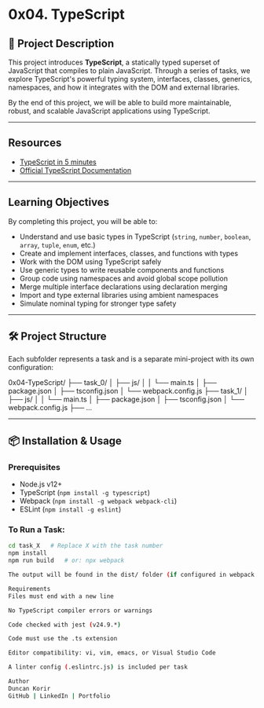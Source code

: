 # 0x04. TypeScript

## 📘 Project Description

This project introduces **TypeScript**, a statically typed superset of JavaScript that compiles to plain JavaScript. Through a series of tasks, we explore TypeScript's powerful typing system, interfaces, classes, generics, namespaces, and how it integrates with the DOM and external libraries.

By the end of this project, we will be able to build more maintainable, robust, and scalable JavaScript applications using TypeScript.

---

## Resources

- [TypeScript in 5 minutes](https://www.typescriptlang.org/docs/handbook/typescript-in-5-minutes.html)
- [Official TypeScript Documentation](https://www.typescriptlang.org/docs/)

---

##  Learning Objectives

By completing this project, you will be able to:

- Understand and use basic types in TypeScript (`string`, `number`, `boolean`, `array`, `tuple`, `enum`, etc.)
- Create and implement interfaces, classes, and functions with types
- Work with the DOM using TypeScript safely
- Use generic types to write reusable components and functions
- Group code using namespaces and avoid global scope pollution
- Merge multiple interface declarations using declaration merging
- Import and type external libraries using ambient namespaces
- Simulate nominal typing for stronger type safety

---

## 🛠️ Project Structure

Each subfolder represents a task and is a separate mini-project with its own configuration:

0x04-TypeScript/ ├── task_0/ │ ├── js/ │ │ └── main.ts │ ├── package.json │ ├── tsconfig.json │ └── webpack.config.js ├── task_1/ │ ├── js/ │ │ └── main.ts │ ├── package.json │ ├── tsconfig.json │ └── webpack.config.js ├── ...


---

## 📦 Installation & Usage

### Prerequisites
- Node.js v12+
- TypeScript (`npm install -g typescript`)
- Webpack (`npm install -g webpack webpack-cli`)
- ESLint (`npm install -g eslint`)

### To Run a Task:
```bash
cd task_X   # Replace X with the task number
npm install
npm run build   # or: npx webpack

The output will be found in the dist/ folder (if configured in webpack.config.js)

Requirements
Files must end with a new line

No TypeScript compiler errors or warnings

Code checked with jest (v24.9.*)

Code must use the .ts extension

Editor compatibility: vi, vim, emacs, or Visual Studio Code

A linter config (.eslintrc.js) is included per task

Author
Duncan Korir
GitHub | LinkedIn | Portfolio